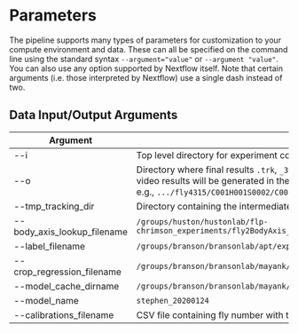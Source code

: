 # Parameters

The pipeline supports many types of parameters for customization to your compute environment and data. These can all be specified on the command line using the standard syntax `--argument="value"` or `--argument "value"`. You can also use any option supported by Nextflow itself. Note that certain arguments (i.e. those interpreted by Nextflow) use a single dash instead of two.


## Data Input/Output Arguments

| Argument   |Description                                                                           |
|------------|---------------------------------------------------------------------------------------|
| --i| Top level directory for experiment containing all individual fly subdirectories |
| --o | Directory where final results `.trk`, `_3dres.mat` will be generated. The per fly and per video results will be generated in the corresponding subfolders as found in the input, e.g., `.../fly4315/C001H001S0002/C001H001S0002_c.trk` |
| --tmp_tracking_dir | Directory containing the intermediate results generated during the `detect` step |
| --body_axis_lookup_filename | `/groups/huston/hustonlab/flp-chrimson_experiments/fly2BodyAxis_lookupTable_Ben.csv` |
| --label_filename | `/groups/branson/bransonlab/apt/experiments/data/sh_trn5017_20200121_stripped.lbl` |
| --crop_regression_filename | `/groups/branson/bransonlab/mayank/stephen_copy/crop_regression_params.mat` |
| --model_cache_dirname | `/groups/branson/bransonlab/mayank/stephen_copy/apt_cache` |
| --model_name | `stephen_20200124` |
| --calibrations_filename| CSV file containing fly number with the corresponding calibration file|
